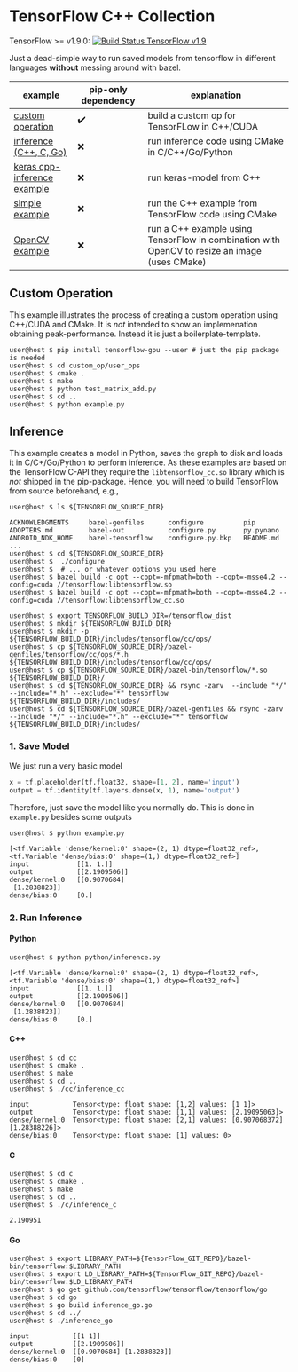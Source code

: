 # TensorFlow C++ Collection

TensorFlow >= v1.9.0: [![Build Status TensorFlow v1.9 ](https://ci.patwie.com/api/badges/PatWie/tensorflow_inference/status.svg)](http://ci.patwie.com/PatWie/tensorflow_inference)

Just a dead-simple way to run saved models from tensorflow in different languages **without** messing around with bazel.

| example | pip-only dependency | explanation |
| ------ | ------ | ------ |
| [custom operation](./custom_op) | :heavy_check_mark: | build a custom op for TensorFLow in C++/CUDA
| [inference  (C++, C, Go)](./inference) | :x: | run inference code using CMake in C/C++/Go/Python
| [keras cpp-inference example](./examples/keras) | :x: | run keras-model from C++
| [simple example](./examples/simple) | :x: | run the C++ example from TensorFlow code using CMake
| [OpenCV example](./examples/resize) | :x: | run a C++ example using TensorFlow in combination with OpenCV to resize an image (uses CMake)


## Custom Operation

This example illustrates the process of creating a custom operation using C++/CUDA and CMake. It is *not* intended to show an implemenation obtaining peak-performance. Instead it is just a boilerplate-template.

```console
user@host $ pip install tensorflow-gpu --user # just the pip package is needed
user@host $ cd custom_op/user_ops
user@host $ cmake .
user@host $ make
user@host $ python test_matrix_add.py
user@host $ cd ..
user@host $ python example.py
```
## Inference

This example creates a model in Python, saves the graph to disk and loads it in C/C+/Go/Python to perform inference. As these examples are based on the TensorFlow C-API they require the `libtensorflow_cc.so` library which is *not* shipped in the pip-package. Hence, you will need to build TensorFlow from source beforehand, e.g.,

```console
user@host $ ls ${TENSORFLOW_SOURCE_DIR}

ACKNOWLEDGMENTS     bazel-genfiles      configure          pip
ADOPTERS.md         bazel-out           configure.py       py.pynano
ANDROID_NDK_HOME    bazel-tensorflow    configure.py.bkp   README.md
...
user@host $ cd ${TENSORFLOW_SOURCE_DIR}
user@host $  ./configure
user@host $  # ... or whatever options you used here
user@host $ bazel build -c opt --copt=-mfpmath=both --copt=-msse4.2 --config=cuda //tensorflow:libtensorflow.so
user@host $ bazel build -c opt --copt=-mfpmath=both --copt=-msse4.2 --config=cuda //tensorflow:libtensorflow_cc.so

user@host $ export TENSORFLOW_BUILD_DIR=/tensorflow_dist
user@host $ mkdir ${TENSORFLOW_BUILD_DIR}
user@host $ mkdir -p ${TENSORFLOW_BUILD_DIR}/includes/tensorflow/cc/ops/
user@host $ cp ${TENSORFLOW_SOURCE_DIR}/bazel-genfiles/tensorflow/cc/ops/*.h ${TENSORFLOW_BUILD_DIR}/includes/tensorflow/cc/ops/
user@host $ cp ${TENSORFLOW_SOURCE_DIR}/bazel-bin/tensorflow/*.so ${TENSORFLOW_BUILD_DIR}/
user@host $ cd ${TENSORFLOW_SOURCE_DIR} && rsync -zarv  --include "*/" --include="*.h" --exclude="*" tensorflow ${TENSORFLOW_BUILD_DIR}/includes/
user@host $ cd ${TENSORFLOW_SOURCE_DIR}/bazel-genfiles && rsync -zarv  --include "*/" --include="*.h" --exclude="*" tensorflow ${TENSORFLOW_BUILD_DIR}/includes/
```

### 1. Save Model

We just run a very basic model

```python
x = tf.placeholder(tf.float32, shape=[1, 2], name='input')
output = tf.identity(tf.layers.dense(x, 1), name='output')
```

Therefore, just save the model like you normally do. This is done in `example.py` besides some outputs

```console
user@host $ python example.py

[<tf.Variable 'dense/kernel:0' shape=(2, 1) dtype=float32_ref>, <tf.Variable 'dense/bias:0' shape=(1,) dtype=float32_ref>]
input            [[1. 1.]]
output           [[2.1909506]]
dense/kernel:0   [[0.9070684]
 [1.2838823]]
dense/bias:0     [0.]
```

### 2. Run Inference

#### Python

```console
user@host $ python python/inference.py

[<tf.Variable 'dense/kernel:0' shape=(2, 1) dtype=float32_ref>, <tf.Variable 'dense/bias:0' shape=(1,) dtype=float32_ref>]
input            [[1. 1.]]
output           [[2.1909506]]
dense/kernel:0   [[0.9070684]
 [1.2838823]]
dense/bias:0     [0.]
```

#### C++

```console
user@host $ cd cc
user@host $ cmake .
user@host $ make
user@host $ cd ..
user@host $ ./cc/inference_cc

input           Tensor<type: float shape: [1,2] values: [1 1]>
output          Tensor<type: float shape: [1,1] values: [2.19095063]>
dense/kernel:0  Tensor<type: float shape: [2,1] values: [0.907068372][1.28388226]>
dense/bias:0    Tensor<type: float shape: [1] values: 0>
```

#### C

```console
user@host $ cd c
user@host $ cmake .
user@host $ make
user@host $ cd ..
user@host $ ./c/inference_c

2.190951

```


#### Go

```console
user@host $ export LIBRARY_PATH=${TensorFlow_GIT_REPO}/bazel-bin/tensorflow:$LIBRARY_PATH
user@host $ export LD_LIBRARY_PATH=${TensorFlow_GIT_REPO}/bazel-bin/tensorflow:$LD_LIBRARY_PATH
user@host $ go get github.com/tensorflow/tensorflow/tensorflow/go
user@host $ cd go
user@host $ go build inference_go.go
user@host $ cd ../
user@host $ ./inference_go

input           [[1 1]]
output          [[2.1909506]]
dense/kernel:0  [[0.9070684] [1.2838823]]
dense/bias:0    [0]
```